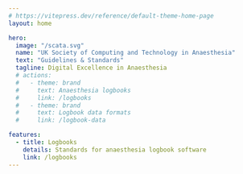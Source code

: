 ```yaml
---
# https://vitepress.dev/reference/default-theme-home-page
layout: home

hero:
  image: "/scata.svg"
  name: "UK Society of Computing and Technology in Anaesthesia"
  text: "Guidelines & Standards"
  tagline: Digital Excellence in Anaesthesia
  # actions:
  #   - theme: brand
  #     text: Anaesthesia logbooks
  #     link: /logbooks
  #   - theme: brand
  #     text: Logbook data formats
  #     link: /logbook-data

features:
  - title: Logbooks
    details: Standards for anaesthesia logbook software
    link: /logbooks
---
```

